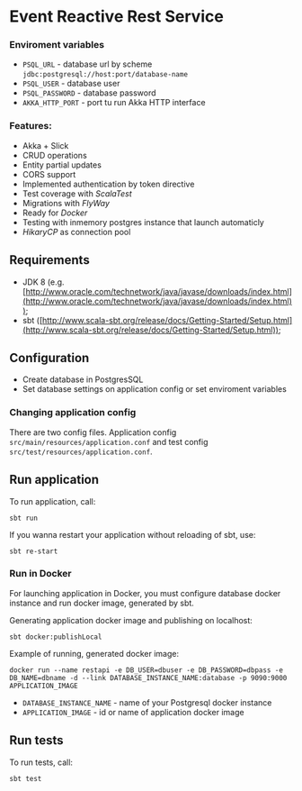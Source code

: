 Event Reactive Rest Service
=========================

### Enviroment variables
- `PSQL_URL` - database url by scheme `jdbc:postgresql://host:port/database-name`
- `PSQL_USER` - database user
- `PSQL_PASSWORD` - database password
- `AKKA_HTTP_PORT` - port tu run Akka HTTP interface

### Features:
* Akka + Slick
* CRUD operations
* Entity partial updates
* CORS support
* Implemented authentication by token directive
* Test coverage with *ScalaTest*
* Migrations with *FlyWay*
* Ready for *Docker*
* Testing with inmemory postgres instance that launch automaticly
* *HikaryCP* as connection pool

## Requirements
* JDK 8 (e.g. [http://www.oracle.com/technetwork/java/javase/downloads/index.html](http://www.oracle.com/technetwork/java/javase/downloads/index.html));
* sbt ([http://www.scala-sbt.org/release/docs/Getting-Started/Setup.html](http://www.scala-sbt.org/release/docs/Getting-Started/Setup.html));

## Configuration
* Create database in PostgresSQL
* Set database settings on application config or set enviroment variables

### Changing application config
There are two config files. Application config `src/main/resources/application.conf` and test config `src/test/resources/application.conf`.

## Run application
To run application, call:
```
sbt run
```
If you wanna restart your application without reloading of sbt, use:
```
sbt re-start
```

### Run in Docker
For launching application in Docker, you must configure database docker instance and run docker image, generated by sbt.

Generating application docker image and publishing on localhost:
```
sbt docker:publishLocal
```

Example of running, generated docker image:
```
docker run --name restapi -e DB_USER=dbuser -e DB_PASSWORD=dbpass -e DB_NAME=dbname -d --link DATABASE_INSTANCE_NAME:database -p 9090:9000 APPLICATION_IMAGE
```

- `DATABASE_INSTANCE_NAME` - name of your Postgresql docker instance
- `APPLICATION_IMAGE` - id or name of application docker image

## Run tests
To run tests, call:
```
sbt test
```
